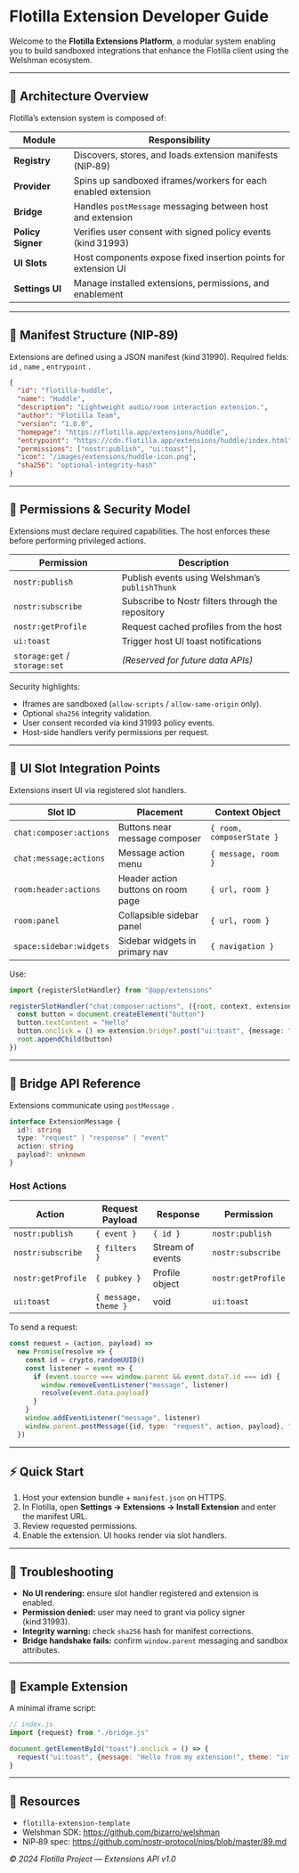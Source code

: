 # Flotilla Extension Developer Guide

Welcome to the **Flotilla Extensions Platform**, a modular system enabling you to build sandboxed integrations that enhance the Flotilla client using the Welshman ecosystem.

---

## 🧩 Architecture Overview

Flotilla’s extension system is composed of:

| Module | Responsibility |
|--------|----------------|
| **Registry** | Discovers, stores, and loads extension manifests (NIP‑89) |
| **Provider** | Spins up sandboxed iframes/workers for each enabled extension |
| **Bridge** | Handles `postMessage`  messaging between host and extension |
| **Policy Signer** | Verifies user consent with signed policy events (kind 31993) |
| **UI Slots** | Host components expose fixed insertion points for extension UI |
| **Settings UI** | Manage installed extensions, permissions, and enablement |

---

## 🧱 Manifest Structure (NIP‑89)

Extensions are defined using a JSON manifest (kind 31990). Required fields: `id` , `name` , `entrypoint` .

```json
{
  "id": "flotilla-huddle",
  "name": "Huddle",
  "description": "Lightweight audio/room interaction extension.",
  "author": "Flotilla Team",
  "version": "1.0.0",
  "homepage": "https://flotilla.app/extensions/huddle",
  "entrypoint": "https://cdn.flotilla.app/extensions/huddle/index.html",
  "permissions": ["nostr:publish", "ui:toast"],
  "icon": "/images/extensions/huddle-icon.png",
  "sha256": "optional-integrity-hash"
}
```

---

## 🔐 Permissions & Security Model

Extensions must declare required capabilities. The host enforces these before performing privileged actions.

| Permission | Description |
|------------|-------------|
| `nostr:publish`  | Publish events using Welshman’s `publishThunk`  |
| `nostr:subscribe`  | Subscribe to Nostr filters through the repository |
| `nostr:getProfile`  | Request cached profiles from the host |
| `ui:toast`  | Trigger host UI toast notifications |
| `storage:get`  / `storage:set`  | _(Reserved for future data APIs)_ |

Security highlights:

- Iframes are sandboxed (`allow-scripts`  / `allow-same-origin`  only).
- Optional `sha256`  integrity validation.
- User consent recorded via kind 31993 policy events.
- Host-side handlers verify permissions per request.

---

## 🎨 UI Slot Integration Points

Extensions insert UI via registered slot handlers.

| Slot ID | Placement | Context Object |
|---------|-----------|----------------|
| `chat:composer:actions`  | Buttons near message composer | `{ room, composerState }`  |
| `chat:message:actions`  | Message action menu | `{ message, room }`  |
| `room:header:actions`  | Header action buttons on room page | `{ url, room }`  |
| `room:panel`  | Collapsible sidebar panel | `{ url, room }`  |
| `space:sidebar:widgets`  | Sidebar widgets in primary nav | `{ navigation }`  |

Use:

```ts
import {registerSlotHandler} from "@app/extensions"

registerSlotHandler("chat:composer:actions", ({root, context, extension}) => {
  const button = document.createElement("button")
  button.textContent = "Hello"
  button.onclick = () => extension.bridge?.post("ui:toast", {message: "Hello!"})
  root.appendChild(button)
})
```

---

## 🔄 Bridge API Reference

Extensions communicate using `postMessage` .

```ts
interface ExtensionMessage {
  id?: string
  type: "request" | "response" | "event"
  action: string
  payload?: unknown
}
```

### Host Actions

| Action | Request Payload | Response | Permission |
|--------|-----------------|----------|------------|
| `nostr:publish`  | `{ event }`  | `{ id }`  | `nostr:publish`  |
| `nostr:subscribe`  | `{ filters }`  | Stream of events | `nostr:subscribe`  |
| `nostr:getProfile`  | `{ pubkey }`  | Profile object | `nostr:getProfile`  |
| `ui:toast`  | `{ message, theme }`  | void | `ui:toast`  |

To send a request:

```js
const request = (action, payload) =>
  new Promise(resolve => {
    const id = crypto.randomUUID()
    const listener = event => {
      if (event.source === window.parent && event.data?.id === id) {
        window.removeEventListener("message", listener)
        resolve(event.data.payload)
      }
    }
    window.addEventListener("message", listener)
    window.parent.postMessage({id, type: "request", action, payload}, "*")
  })
```

---

## ⚡ Quick Start

1. Host your extension bundle + `manifest.json`  on HTTPS.
2. In Flotilla, open **Settings → Extensions → Install Extension** and enter the manifest URL.
3. Review requested permissions.
4. Enable the extension. UI hooks render via slot handlers.

---

## 🧠 Troubleshooting

- **No UI rendering:** ensure slot handler registered and extension is enabled.
- **Permission denied:** user may need to grant via policy signer (kind 31993).
- **Integrity warning:** check `sha256`  hash for manifest corrections.
- **Bridge handshake fails:** confirm `window.parent`  messaging and sandbox attributes.

---

## 🧩 Example Extension

A minimal iframe script:

```js
// index.js
import {request} from "./bridge.js"

document.getElementById("toast").onclick = () => {
  request("ui:toast", {message: "Hello from my extension!", theme: "info"})
}
```

---

## 🤝 Resources

- `flotilla-extension-template` 
- Welshman SDK: https://github.com/bizarro/welshman
- NIP‑89 spec: https://github.com/nostr-protocol/nips/blob/master/89.md

_© 2024 Flotilla Project — Extensions API v1.0_
